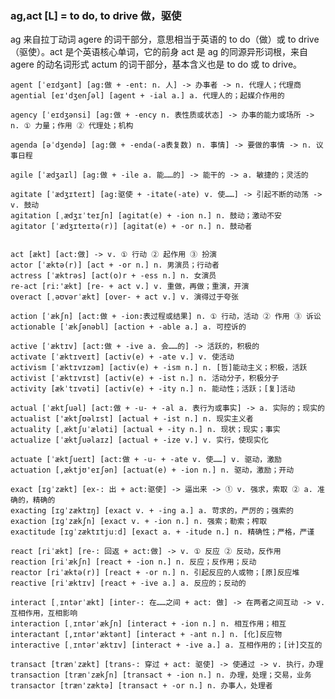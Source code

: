 ### ag,act [L] = to do, to drive 做，驱使

ag 来自拉丁动词 agere 的词干部分，意思相当于英语的 to do（做）或 to drive（驱使）。act 是个英语核心单词，它的前身 act 是 ag 的同源异形词根，来自 agere 的动名词形式 actum 的词干部分，基本含义也是 to do 或 to drive。

    agent [ˈeɪdʒənt] [ag:做 + -ent: n. 人] -> 办事者 -> n. 代理人；代理商
    agential [eɪ'dʒenʃəl] [agent + -ial a.] a. 代理人的；起媒介作用的

    agency [ˈeɪdʒənsi] [ag:做 + -ency n. 表性质或状态] -> 办事的能力或场所 -> n. ① 力量；作用 ② 代理处；机构

    agenda [əˈdʒendə] [ag:做 + -enda(-a表复数) n. 事情] -> 要做的事情 -> n. 议事日程

    agile [ˈædʒaɪl] [ag:做 + -ile a. 能……的] -> 能干的 -> a. 敏捷的；灵活的

    agitate [ˈædʒɪteɪt] [ag:驱使 + -itate(-ate) v. 使……] -> 引起不断的动荡 -> v. 鼓动
    agitation [ˌædʒɪˈteɪʃn] [agitat(e) + -ion n.] n. 鼓动；激动不安
    agitator [ˈædʒɪteɪtə(r)] [agitat(e) + -or n.] n. 鼓动者


    act [ækt] [act:做] -> v. ① 行动 ② 起作用 ③ 扮演 
    actor [ˈæktə(r)] [act + -or n.] n. 男演员；行动者
    actress [ˈæktrəs] [act(o)r + -ess n.] n. 女演员
    re-act [ri:'ækt] [re- + act v.] v. 重做，再做；重演，开演
    overact [ˌəʊvərˈækt] [over- + act v.] v. 演得过于夸张

    action [ˈækʃn] [act:做 + -ion:表过程或结果] n. ① 行动，活动 ② 作用 ③ 诉讼
    actionable [ˈækʃənəbl] [action + -able a.] a. 可控诉的

    active [ˈæktɪv] [act:做 + -ive a. 会……的] -> 活跃的，积极的
    activate [ˈæktɪveɪt] [activ(e) + -ate v.] v. 使活动 
    activism [ˈæktɪvɪzəm] [activ(e) + -ism n.] n. [哲]能动主义；积极，活跃
    activist [ˈæktɪvɪst] [activ(e) + -ist n.] n. 活动分子，积极分子
    activity [ækˈtɪvəti] [activ(e) + -ity n.] n. 能动性；活跃；[复]活动

    actual [ˈæktʃuəl] [act:做 + -u- + -al a. 表行为或事实] -> a. 实际的；现实的
    actualist ['æktʃʊəlɪst] [actual + -ist n.] n. 现实主义者
    actuality [ˌæktʃuˈæləti] [actual + -ity n.] n. 现状；现实；事实
    actualize [ˈæktʃuəlaɪz] [actual + -ize v.] v. 实行，使现实化

    actuate [ˈæktʃueɪt] [act:做 + -u- + -ate v. 使……] v. 驱动，激励
    actuation [,æktjʊ'eɪʃən] [actuat(e) + -ion n.] n. 驱动，激励；开动

    exact [ɪɡˈzækt] [ex-: 出 + act:驱使] -> 逼出来 -> ① v. 强求，索取 ② a. 准确的，精确的
    exacting [ɪɡˈzæktɪŋ] [exact v. + -ing a.] a. 苛求的，严厉的；强索的
    exaction [ɪɡˈzækʃn] [exact v. + -ion n.] n. 强索；勒索；榨取
    exactitude [ɪɡˈzæktɪtjuːd] [exact a. + -itude n.] n. 精确性；严格，严谨

    react [riˈækt] [re-: 回返 + act:做] -> v. ① 反应 ② 反动，反作用
    reaction [riˈækʃn] [react + -ion n.] n. 反应；反作用；反动
    reactor [riˈæktə(r)] [react + -or n.] n. 引起反应的人或物；[原]反应堆
    reactive [riˈæktɪv] [react + -ive a.] a. 反应的；反动的

    interact [ˌɪntərˈækt] [inter-: 在……之间 + act: 做] -> 在两者之间互动 -> v. 互相作用，互相影响
    interaction [ˌɪntərˈækʃn] [interact + -ion n.] n. 相互作用；相互
    interactant [,ɪntər'æktənt] [interact + -ant n.] n. [化]反应物
    interactive [ˌɪntərˈæktɪv] [interact + -ive a.] a. 互相作用的；[计]交互的

    transact [trænˈzækt] [trans-: 穿过 + act: 驱使] -> 使通过 -> v. 执行，办理
    transaction [trænˈzækʃn] [transact + -ion n.] n. 办理，处理；交易，业务
    transactor [træn'zæktə] [transact + -or n.] n. 办事人，处理者
    